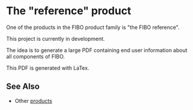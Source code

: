 # The "reference" product

One of the products in the FIBO product family is "the FIBO reference".

This project is currently in development.

The idea is to generate a large PDF containing end user information
about all components of FIBO.

This PDF is generated with LaTex.

## See Also

- Other [products](../README.md)
